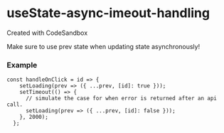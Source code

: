 # useState-async-imeout-handling
Created with CodeSandbox

Make sure to use prev state when updating state asynchronously!

### Example
```
const handleOnClick = id => {
    setLoading(prev => ({ ...prev, [id]: true }));
    setTimeout(() => {
      // simulate the case for when error is returned after an api call.
      setLoading(prev => ({ ...prev, [id]: false }));
    }, 2000);
  };
```
